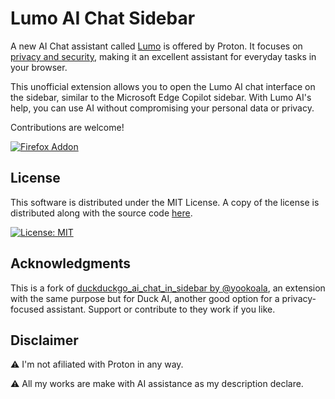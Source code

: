 # Lumo AI Chat Sidebar

A new AI Chat assistant called [Lumo](https://lumo.proton.me/about) is offered by Proton. It focuses on [privacy and security](https://proton.me/legal/privacy), making it an excellent assistant for everyday tasks in your browser.

This unofficial extension allows you to open the Lumo AI chat interface on the sidebar, similar to the Microsoft Edge Copilot sidebar. With Lumo AI's help, you can use AI without compromising your personal data or privacy.

Contributions are welcome!

[![Firefox Addon][badge-firefox]][url-firefox]

[badge-firefox]: https://blog.mozilla.org/addons/files/2015/11/get-the-addon-small.png
[url-firefox]: https://addons.mozilla.org/en-US/firefox/addon/lumo-by-proton-sidebar/

## License

This software is distributed under the MIT License. A copy of the license is distributed along with the source code [here](LICENSE.md).

[![License: MIT][badge-mit]][url-mit]

[badge-mit]: https://img.shields.io/badge/License-MIT-blue.svg
[url-mit]: https://opensource.org/licenses/MIT


## Acknowledgments

This is a fork of [duckduckgo_ai_chat_in_sidebar by @yookoala](https://github.com/yookoala/duckduckgo_ai_chat_in_sidebar), an extension with the same purpose but for Duck AI, another good option for a privacy-focused assistant. Support or contribute to they work if you like.

## Disclaimer

⚠️ I'm not afiliated with Proton in any way.

⚠️ All my works are make with AI assistance as my description declare. 
